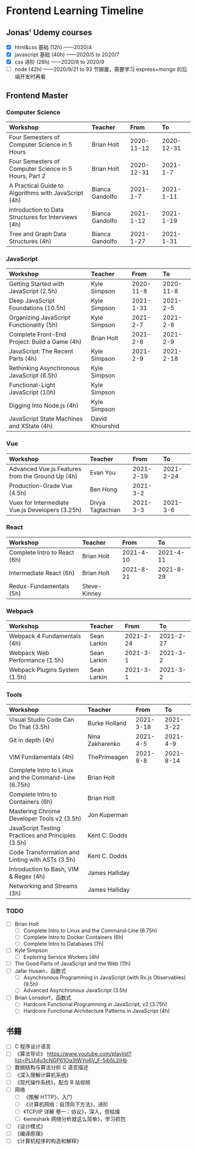 # Frontend Learning Timeline

## Jonas' Udemy courses

- [x] html&css 基础 (12h) ——2020/4
- [x] javascript 基础 (40h) ——2020/5 to 2020/7
- [x] css 进阶 (28h) ——2020/8 to 2020/9
- [ ] node (42h) ——2020/9/21 to 93 节搁置，需要学习 express+mongo 的后端开发时再看

## Frontend Master

### Computer Science

| Workshop                                              | Teacher         | From       | To         |
| :---------------------------------------------------- | :-------------- | :--------- | :--------- |
| Four Semesters of Computer Science in 5 Hours         | Brian Holt      | 2020-11-12 | 2020-12-31 |
| Four Semesters of Computer Science in 5 Hours, Part 2 | Brian Holt      | 2020-12-31 | 2021-1-7   |
| A Practical Guide to Algorithms with JavaScript (4h)  | Bianca Gandolfo | 2021-1-7   | 2021-1-11  |
| Introduction to Data Structures for Interviews (4h)   | Bianca Gandolfo | 2021-1-12  | 2021-1-19  |
| Tree and Graph Data Structures (4h)                   | Bianca Gandolfo | 2021-1-27  | 2021-1-31  |

### JavaScript

| Workshop                                      | Teacher         | From      | To        |
| :-------------------------------------------- | :-------------- | :-------- | :-------- |
| Getting Started with JavaScript (2.5h)        | Kyle Simpson    | 2020-11-8 | 2020-11-8 |
| Deep JavaScript Foundations (10.5h)           | Kyle Simpson    | 2021-1-31 | 2021-2-5  |
| Organizing JavaScript Functionality (5h)      | Kyle Simpson    | 2021-2-7  | 2021-2-8  |
| Complete Front-End Project: Build a Game (4h) | Brian Holt      | 2021-2-8  | 2021-2-9  |
| JavaScript: The Recent Parts (4h)             | Kyle Simpson    | 2021-2-9  | 2021-2-18 |
| Rethinking Asynchronous JavaScript (6.5h)     | Kyle Simpson    |           |           |
| Functional-Light JavaScript (10h)             | Kyle Simpson    |           |           |
| Digging Into Node.js (4h)                     | Kyle Simpson    |           |           |
| JavaScript State Machines and XState (4h)     | David Khourshid |           |           |

### Vue

| Workshop                                         | Teacher          | From      | To        |
| :----------------------------------------------- | :--------------- | :-------- | :-------- |
| Advanced Vue.js Features from the Ground Up (4h) | Evan You         | 2021-2-19 | 2021-2-24 |
| Production-Grade Vue (4.5h)                      | Ben Hong         | 2021-3-2  |           |
| Vuex for Intermediate Vue.js Developers (3.25h)  | Divya Tagtachian | 2021-3-3  | 2021-3-6  |

### React

| Workshop                     | Teacher      | From      | To        |
| :--------------------------- | :----------- | :-------- | :-------- |
| Complete Intro to React (6h) | Brian Holt   | 2021-4-10 | 2021-4-11 |
| Intermediate React (6h)      | Brian Holt   | 2021-8-21 | 2021-8-29 |
| Redux-Fundamentals (5h)      | Steve-Kinney |           |           |

### Webpack

| Workshop                       | Teacher     | From      | To        |
| :----------------------------- | :---------- | :-------- | :-------- |
| Webpack 4 Fundamentals (4h)    | Sean Larkin | 2021-2-24 | 2021-2-27 |
| Webpack Web Performance (1.5h) | Sean Larkin | 2021-3-1  | 2021-3-2  |
| Webpack Plugins System (1.5h)  | Sean Larkin | 2021-3-1  | 2021-3-2  |

### Tools

| Workshop                                             | Teacher         | From      | To        |
| :--------------------------------------------------- | :-------------- | :-------- | :-------- |
| Visual Studio Code Can Do That (3.5h)                | Burke Holland   | 2021-3-18 | 2021-3-22 |
| Git in depth (4h)                                    | Nina Zakharenko | 2021-4-5  | 2021-4-9  |
| VIM Fundamentals (4h)                                | ThePrimeagen    | 2021-8-8  | 2021-8-14 |
| Complete Intro to Linux and the Command-Line (6.75h) | Brian Holt      |           |           |
| Complete Intro to Containers (6h)                    | Brian Holt      |           |           |
| Mastering Chrome Developer Tools v2 (3.5h)           | Jon Kuperman    |           |           |
| JavaScript Testing Practices and Principles (3.5h)   | Kent C. Dodds   |           |           |
| Code Transformation and Linting with ASTs (3.5h)     | Kent C. Dodds   |           |           |
| Introduction to Bash, VIM & Regex (4h)               | James Halliday  |           |           |
| Networking and Streams (3h)                          | James Halliday  |           |           |

### TODO

- [ ] Brian Holt
  - [ ] Complete Intro to Linux and the Command-Line (6.75h)
  - [ ] Complete Intro to Docker Containers (6h)
  - [ ] Complete Intro to Databases (7h)
- [ ] Kyle Simpson
  - [ ] Exploring Service Workers (4h)
- [ ] The Good Parts of JavaScript and the Web (11h)
- [ ] Jafar Husain，函数式
  - [ ] Asynchronous Programming in JavaScript (with Rx.js Observables) (9.5h)
  - [ ] Advanced Asynchronous JavaScript (3.5h)
- [ ] Brian Lonsdorf，函数式
  - [ ] Hardcore Functional Programming in JavaScript, v2 (3.75h)
  - [ ] Hardcore Functional Architecture Patterns in JavaScript (4h)

## 书籍

- [ ] C 程序设计语言
- [ ] 《算法导论》 https://www.youtube.com/playlist?list=PLUl4u3cNGP61Oq3tWYp6V_F-5jb5L2iHb
- [ ] 数据结构与算法分析 C 语言描述
- [ ] 《深入理解计算机系统》
- [ ] 《现代操作系统》，配合 B 站视频
- [ ] 网络
  - [ ] 《图解 HTTP》，入门
  - [ ] 《计算机网络：自顶向下方法》，进阶
  - [ ] 《TCP/IP 详解 卷一：协议》，深入，但枯燥
  - [ ] 《wireshark 网络分析就这么简单》，学习抓包
- [ ] 《设计模式》
- [ ] 《编译原理》
- [ ] 《计算机程序的构造和解释》
